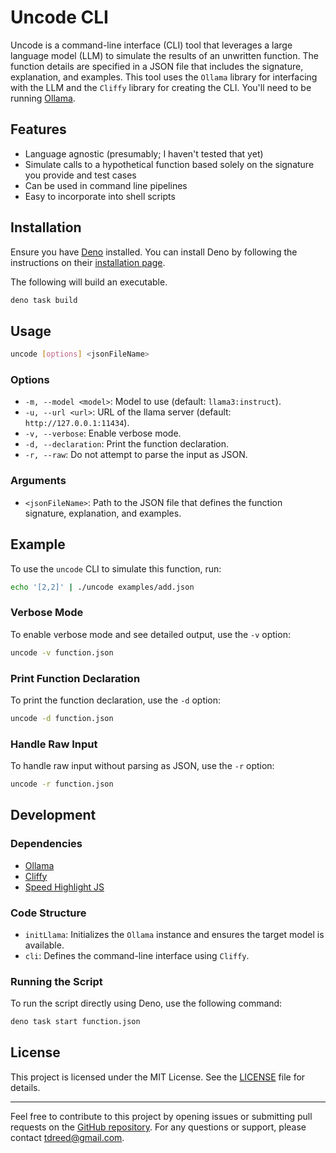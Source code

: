 # Uncode CLI

Uncode is a command-line interface (CLI) tool that leverages a large language model (LLM) to simulate the results of an unwritten function. The function details are specified in a JSON file that includes the signature, explanation, and examples. This tool uses the `Ollama` library for interfacing with the LLM and the `Cliffy` library for creating the CLI. You'll need to be running [Ollama](https://ollama.com/).

## Features

- Language agnostic (presumably; I haven't tested that yet)
- Simulate calls to a hypothetical function based solely on the signature you provide and test cases
- Can be used in command line pipelines
- Easy to incorporate into shell scripts
 
## Installation

Ensure you have [Deno](https://deno.land/) installed. You can install Deno by following the instructions on their [installation page](https://deno.land/manual/getting_started/installation).

The following will build an executable.

```bash
deno task build
```

## Usage

```bash
uncode [options] <jsonFileName>
```

### Options

- `-m, --model <model>`: Model to use (default: `llama3:instruct`).
- `-u, --url <url>`: URL of the llama server (default: `http://127.0.0.1:11434`).
- `-v, --verbose`: Enable verbose mode.
- `-d, --declaration`: Print the function declaration.
- `-r, --raw`: Do not attempt to parse the input as JSON.

### Arguments

- `<jsonFileName>`: Path to the JSON file that defines the function signature, explanation, and examples.

## Example

To use the `uncode` CLI to simulate this function, run:

```bash
echo '[2,2]' | ./uncode examples/add.json 
```

### Verbose Mode

To enable verbose mode and see detailed output, use the `-v` option:

```bash
uncode -v function.json
```

### Print Function Declaration

To print the function declaration, use the `-d` option:

```bash
uncode -d function.json
```

### Handle Raw Input

To handle raw input without parsing as JSON, use the `-r` option:

```bash
uncode -r function.json
```

## Development

### Dependencies

- [Ollama](https://github.com/ollama/ollama)
- [Cliffy](https://deno.land/x/cliffy)
- [Speed Highlight JS](https://deno.land/x/speed_highlight_js)

### Code Structure

- `initLlama`: Initializes the `Ollama` instance and ensures the target model is available.
- `cli`: Defines the command-line interface using `Cliffy`.

### Running the Script

To run the script directly using Deno, use the following command:

```bash
deno task start function.json
```

## License

This project is licensed under the MIT License. See the [LICENSE](LICENSE) file for details.

---

Feel free to contribute to this project by opening issues or submitting pull requests on the [GitHub repository](https://github.com/dancxjo/uncode). For any questions or support, please contact [tdreed@gmail.com](mailto:tdreed@gmail.com).
